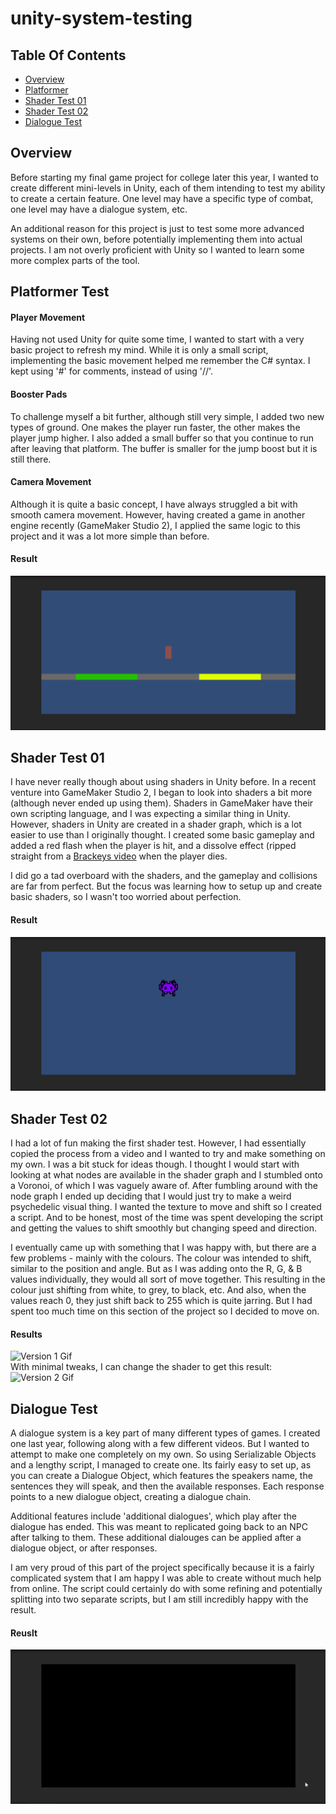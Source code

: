 # unity-system-testing

## Table Of Contents
* [Overview](#overview)
* [Platformer](#platformer-test)
* [Shader Test 01](#shader-test-01)
* [Shader Test 02](#shader-test-02)
* [Dialogue Test](#dialogue-test)

## Overview
Before starting my final game project for college later this year, I wanted to create different mini-levels in Unity, each of them intending to test my ability to create a certain feature. One level may have a specific type of combat, one level may have a dialogue system, etc.

An additional reason for this project is just to test some more advanced systems on their own, before potentially implementing them into actual projects. I am not overly proficient with Unity so I wanted to learn some more complex parts of the tool.

## Platformer Test

#### Player Movement

Having not used Unity for quite some time, I wanted to start with a very basic project to refresh my mind. While it is only a small script, implementing the basic movement helped me remember the C# syntax. I kept using '#' for comments, instead of using '//'.

#### Booster Pads
To challenge myself a bit further, although still very simple, I added two new types of ground. One makes the player run faster, the other makes the player jump higher. I also added a small buffer so that you continue to run after leaving that platform. The buffer is smaller for the jump boost but it is still there.

#### Camera Movement
Although it is quite a basic concept, I have always struggled a bit with smooth camera movement. However, having created a game in another engine recently (GameMaker Studio 2), I applied the same logic to this project and it was a lot more simple than before.

#### Result
![Platformer Test Gif](./files/platformerTest.gif)

## Shader Test 01
I have never really though about using shaders in Unity before. In a recent venture into GameMaker Studio 2, I began to look into shaders a bit more (although never ended up using them). Shaders in GameMaker have their own scripting language, and I was expecting a similar thing in Unity. However, shaders in Unity are created in a shader graph, which is a lot easier to use than I originally thought. I created some basic gameplay and added a red flash when the player is hit, and a dissolve effect (ripped straight from a [Brackeys video](https://youtu.be/5dzGj9k8Qy8) when the player dies.

I did go a tad overboard with the shaders, and the gameplay and collisions are far from perfect. But the focus was learning how to setup up and create basic shaders, so I wasn't too worried about perfection.

#### Result
![Shader Test Gif](./files/shaderTest.gif)

## Shader Test 02

I had a lot of fun making the first shader test. However, I had essentially copied the process from a video and I wanted to try and make something on my own. I was a bit stuck for ideas though. I thought I would start with looking at what nodes are available in the shader graph and I stumbled onto a Voronoi, of which I was vaguely aware of. After fumbling around with the node graph I ended up deciding that I would just try to make a weird psychedelic visual thing. I wanted the texture to move and shift so I created a script. And to be honest, most of the time was spent developing the script and getting the values to shift smoothly but changing speed and direction. 

I eventually came up with something that I was happy with, but there are a few problems - mainly with the colours. The colour was intended to shift, similar to the position and angle. But as I was adding onto the R, G, & B values individually, they would all sort of move together. This resulting in the colour just shifting from white, to grey, to black, etc. And also, when the values reach 0, they just shift back to 255 which is quite jarring. But I had spent too much time on this section of the project so I decided to move on.

#### Results
![Version 1 Gif](./files/shaderTest02_ver1.gif)  
With minimal tweaks, I can change the shader to get this result:
![Version 2 Gif](./files/shaderTest02_ver2.gif)

## Dialogue Test

A dialogue system is a key part of many different types of games. I created one last year, following along with a few different videos. But I wanted to attempt to make one completely on my own. So using Serializable Objects and a lengthy script, I managed to create one. Its fairly easy to set up, as you can create a Dialogue Object, which features the speakers name, the sentences they will speak, and then the available responses. Each response points to a new dialogue object, creating a dialogue chain.

Additional features include 'additional dialogues', which play after the dialogue has ended. This was meant to replicated going back to an NPC after talking to them. These additional dialouges can be applied after a dialogue object, or after responses.

I am very proud of this part of the project specifically because it is a fairly complicated system that I am happy I was able to create without much help from online. The script could certainly do with some refining and potentially splitting into two separate scripts, but I am still incredibly happy with the result.

#### Reuslt
![Dialogue Test Gif](./files/dialogueTest.gif)
